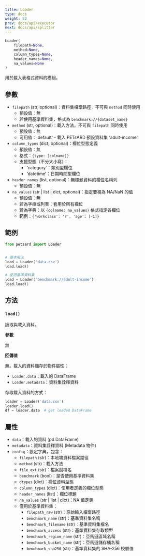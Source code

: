 ```yaml
---
title: Loader
type: docs
weight: 52
prev: docs/api/executor
next: docs/api/splitter
---
```



```python
Loader(
    filepath=None,
    method=None,
    column_types=None,
    header_names=None,
    na_values=None
)
```

用於載入表格式資料的模組。

## 參數

- `filepath` (str, optional)：資料集檔案路徑，不可與 `method` 同時使用
  - 預設值：無
  - 若使用基準資料集，格式為 `benchmark://{dataset_name}`
- `method` (str, optional)：載入方法，不可與 `filepath` 同時使用
  - 預設值：無
  - 可用值：'default' - 載入 PETsARD 預設資料集 'adult-income'
- `column_types` (dict, optional)：欄位型態定義
  - 預設值：無
  - 格式：`{type: [colname]}`
  - 支援型態（不分大小寫）：
    - 'category'：類別型欄位
    - 'datetime'：日期時間型欄位
- `header_names` (list, optional)：無標題資料的欄位名稱列
  - 預設值：無
- `na_values` (str | list | dict, optional)：指定要視為 NA/NaN 的值
  - 預設值：無
  - 若為字串或列表：套用於所有欄位
  - 若為字典：以 `{colname: na_values}` 格式指定各欄位
  - 範例：`{'workclass': '?', 'age': [-1]}`

## 範例

```python
from petsard import Loader


# 基本用法
load = Loader('data.csv')
load.load()

# 使用基準資料集
load = Loader('benchmark://adult-income')
load.load()
```

## 方法

### `load()`

讀取與載入資料。

**參數**

無

**回傳值**

無。載入的資料儲存於物件屬性：
- `Loader.data`：載入的 DataFrame
- `Loader.metadata`：資料集詮釋資料

存取載入資料的方式：

```python
loader = Loader('data.csv')
loader.load()
df = loader.data  # get loaded DataFrame
```

## 屬性

- `data`：載入的資料 (pd.DataFrame)
- `metadata`：資料集詮釋資料 (Metadata 物件)
- `config`：設定字典，包含：
  - `filepath` (str)：本地端資料檔案路徑
  - `method` (str)：載入方法
  - `file_ext` (str)：檔案副檔名
  - `benchmark` (bool)：是否使用基準資料集
  - `dtypes` (dict)：欄位資料型態
  - `column_types` (dict)：使用者定義的欄位型態
  - `header_names` (list)：欄位標題
  - `na_values` (str | list | dict)：NA 值定義
  - 僅用於基準資料集：
    - `filepath_raw` (str)：原始輸入檔案路徑
    - `benchmark_name` (str)：基準資料集名稱
    - `benchmark_filename` (str)：基準資料集檔名
    - `benchmark_access` (str)：基準資料集存取類型
    - `benchmark_region_name` (str)：亞馬遜區域名稱
    - `benchmark_bucket_name` (str)：亞馬遜儲存桶名稱
    - `benchmark_sha256` (str)：基準資料集的 SHA-256 校驗值